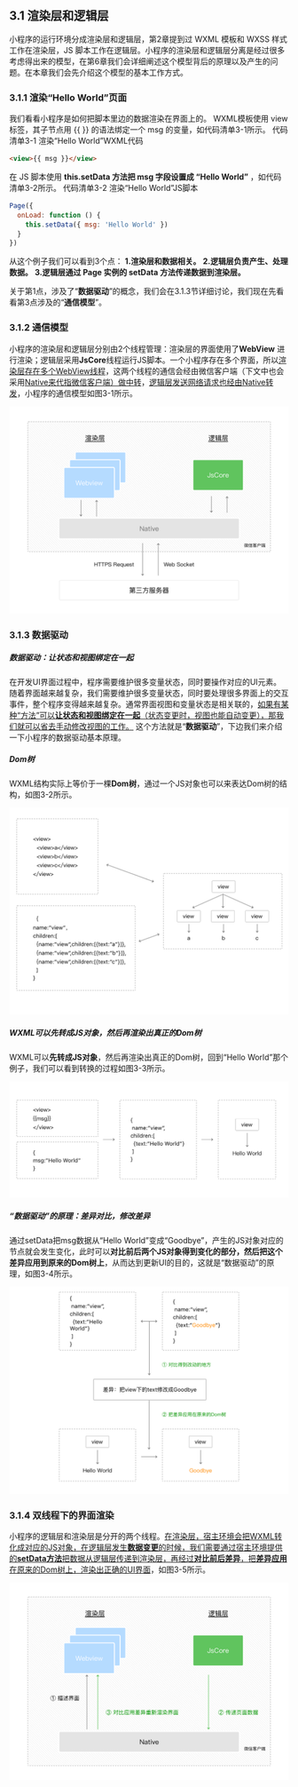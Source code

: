 ## 3.1 渲染层和逻辑层

小程序的运行环境分成渲染层和逻辑层，第2章提到过 WXML 模板和 WXSS 样式工作在渲染层，JS 脚本工作在逻辑层。小程序的渲染层和逻辑层分离是经过很多考虑得出来的模型，在第6章我们会详细阐述这个模型背后的原理以及产生的问题。在本章我们会先介绍这个模型的基本工作方式。

### 3.1.1 渲染“Hello World”页面

我们看看小程序是如何把脚本里边的数据渲染在界面上的。
WXML模板使用 view 标签，其子节点用 {{ }} 的语法绑定一个 msg 的变量，如代码清单3-1所示。
代码清单3-1 渲染“Hello World”WXML代码

```html
<view>{{ msg }}</view>
```

在 JS 脚本使用 **this.setData 方法把 msg 字段设置成 “Hello World”** ，如代码清单3-2所示。
代码清单3-2 渲染“Hello World”JS脚本

```javascript
Page({
  onLoad: function () {
    this.setData({ msg: 'Hello World' })
  }
})
```

从这个例子我们可以看到3个点：
**1.渲染层和数据相关。**
**2.逻辑层负责产生、处理数据。**
**3.逻辑层通过 Page 实例的 setData 方法传递数据到渲染层。**

关于第1点，涉及了“**数据驱动**”的概念，我们会在3.1.3节详细讨论，我们现在先看看第3点涉及的“**通信模型**”。

### 3.1.2 通信模型

小程序的渲染层和逻辑层分别由2个线程管理：渲染层的界面使用了**WebView** 进行渲染；逻辑层采用**JsCore**线程运行JS脚本。一个小程序存在多个界面，所以<u>渲染层存在多个WebView线程</u>，这两个线程的通信会经由微信客户端（下文中也会采用<u>Native来代指微信客户端）做中转</u>，<u>逻辑层发送网络请求也经由Native转发</u>，小程序的通信模型如图3-1所示。

![](asserts/%E5%B0%8F%E7%A8%8B%E5%BA%8F%E5%AE%BF%E4%B8%BB%E7%8E%AF%E5%A2%83/%E4%B8%8B%E8%BD%BD.png)

### 3.1.3 数据驱动

##### 数据驱动：让状态和视图绑定在一起

在开发UI界面过程中，程序需要维护很多变量状态，同时要操作对应的UI元素。随着界面越来越复杂，我们需要维护很多变量状态，同时要处理很多界面上的交互事件，整个程序变得越来越复杂。通常界面视图和变量状态是相关联的，<u>如果有某种“方法”可以**让状态和视图绑定在一起**（状态变更时，视图也能自动变更），那我们就可以省去手动修改视图的工作。</u>
这个方法就是“**数据驱动**”，下边我们来介绍一下小程序的数据驱动基本原理。

##### Dom树

WXML结构实际上等价于一棵**Dom树**，通过一个JS对象也可以来表达Dom树的结构，如图3-2所示。

![](asserts/%E5%B0%8F%E7%A8%8B%E5%BA%8F%E5%AE%BF%E4%B8%BB%E7%8E%AF%E5%A2%83/%E4%B8%8B%E8%BD%BD%20(1).png)



##### WXML可以先转成JS对象，然后再渲染出真正的Dom树

WXML可以**先转成JS对象**，然后再渲染出真正的Dom树，回到“Hello World”那个例子，我们可以看到转换的过程如图3-3所示。

![](asserts/%E5%B0%8F%E7%A8%8B%E5%BA%8F%E5%AE%BF%E4%B8%BB%E7%8E%AF%E5%A2%83/%E5%9B%BE3-3%20WXML%E7%BB%93%E6%9E%84%E8%BD%ACJS%E5%AF%B9%E8%B1%A1%EF%BC%8C%E5%86%8D%E8%BD%ACDom%E6%A0%91.png)

##### “数据驱动”的原理：差异对比，修改差异

通过setData把msg数据从“Hello World”变成“Goodbye”，产生的JS对象对应的节点就会发生变化，此时可以**对比前后两个JS对象得到变化的部分，然后把这个差异应用到原来的Dom树上**，从而达到更新UI的目的，这就是“数据驱动”的原理，如图3-4所示。

![](asserts/%E5%B0%8F%E7%A8%8B%E5%BA%8F%E5%AE%BF%E4%B8%BB%E7%8E%AF%E5%A2%83/%E5%9B%BE3-4%20%E7%8A%B6%E6%80%81%E6%9B%B4%E6%96%B0%E7%9A%84%E6%97%B6%E5%80%99%EF%BC%8C%E9%80%9A%E8%BF%87%E5%AF%B9%E6%AF%94%E5%89%8D%E5%90%8EJS%E5%AF%B9%E8%B1%A1%E5%8F%98%E5%8C%96%EF%BC%8C%E8%BF%9B%E8%80%8C%E6%94%B9%E5%8F%98%E8%A7%86%E5%9B%BE%E5%B1%82%E7%9A%84Dom%E6%A0%91.png)

### 3.1.4 双线程下的界面渲染

小程序的逻辑层和渲染层是分开的两个线程。<u>在渲染层，宿主环境会把WXML转化成对应的JS对象，在逻辑层发生**数据变更**的时候，我们需要通过宿主环境提供的**setData方法**把数据从逻辑层传递到渲染层，再经过**对比前后差异**，把**差异应用**在原来的Dom树上，渲染出正确的UI界面</u>，如图3-5所示。

![](asserts/%E5%B0%8F%E7%A8%8B%E5%BA%8F%E5%AE%BF%E4%B8%BB%E7%8E%AF%E5%A2%83/%E5%9B%BE3-5%20%E9%80%BB%E8%BE%91%E5%B1%82%E4%BC%A0%E9%80%92%E6%95%B0%E6%8D%AE%E5%88%B0%E6%B8%B2%E6%9F%93%E5%B1%82.png)